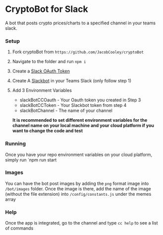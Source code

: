 # CryptoBot for Slack
A bot that posts crypto prices/charts to a specified channel in your teams slack.
### Setup
1. Fork cryptoBot from `https://github.com/JacobCooley/cryptoBot`
2. Navigate to the folder and run `npm i`
3. Create a [Slack OAuth Token](https://api.slack.com/docs/oauth)
4. Create A [Slackbot](https://api.slack.com/bot-users#creating-bot-user) in your Teams Slack (only follow step 1)
5. Add 3 Environment Variables
    - slackBotCCOauth - Your Oauth token you created in Step 3
    - slackBotCCToken - Your Slackbot token from step 4
    - slackBotChannel - The name of your channel 
    
    **It is recommended to set different environment variables for the channel name on your local machine and your cloud platform if you want to change the code and test**

### Running

Once you have your repo environment variables on your cloud platform, simply run `npm run start

### Images

You can have the bot post images by adding the `png` format image into `/bot/images` folder.  Once the image is there, add the name of the image (without the file extension) into `/config/constants.js` under the memes array

### Help

Once the app is integrated, go to the channel and type `cc help` to see a list of commands
